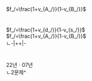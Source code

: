 


$f_/=\frac{1+v_{A_/}}{1-v_{B_/}}$  
#
$f_/=\frac{1+v_{d_/}}{1-v_{s_/}}$  
$f_/=\frac{1+v_{A_/}}{1-v_{B_/}}$  
ㄴ-|++|-

#
22년ㆍ07년  
ㄴ2문제^

